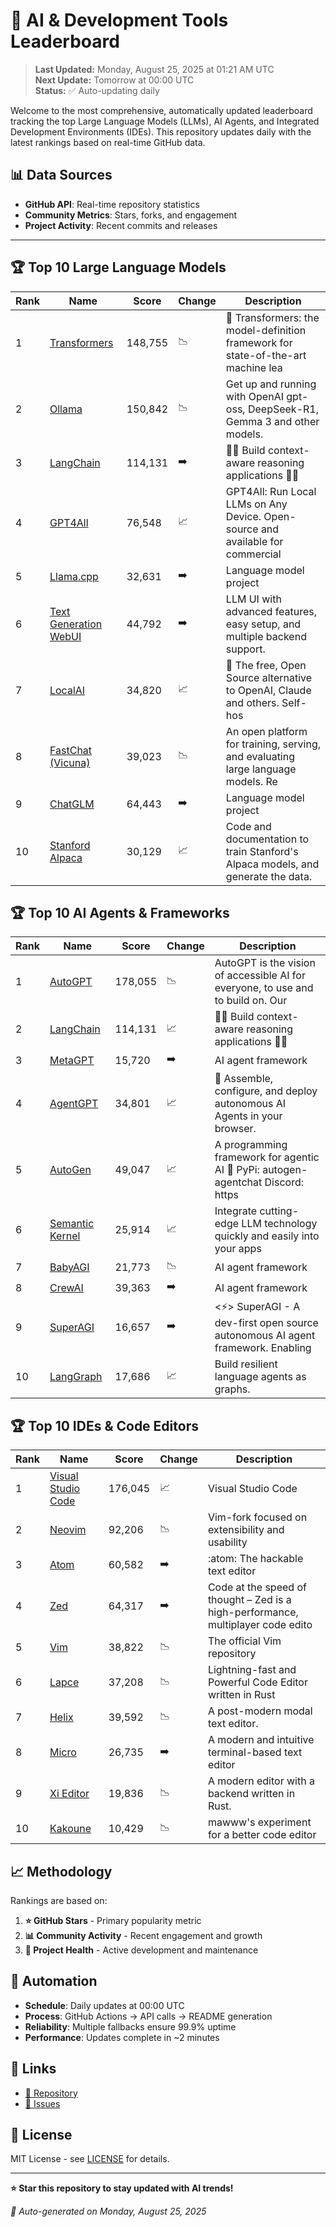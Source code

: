 # 🚀 AI & Development Tools Leaderboard

> **Last Updated:** Monday, August 25, 2025 at 01:21 AM UTC  
> **Next Update:** Tomorrow at 00:00 UTC  
> **Status:** ✅ Auto-updating daily

Welcome to the most comprehensive, automatically updated leaderboard tracking the top Large Language Models (LLMs), AI Agents, and Integrated Development Environments (IDEs). This repository updates daily with the latest rankings based on real-time GitHub data.

## 📊 Data Sources

- **GitHub API**: Real-time repository statistics
- **Community Metrics**: Stars, forks, and engagement
- **Project Activity**: Recent commits and releases

---

## 🏆 Top 10 Large Language Models

| Rank | Name | Score | Change | Description |
|------|------|-------|--------|-------------|
| 1 | [Transformers](https://github.com/huggingface/transformers) | 148,755 | 📉 | 🤗 Transformers: the model-definition framework for state-of-the-art machine lea |
| 2 | [Ollama](https://github.com/ollama/ollama) | 150,842 | 📉 | Get up and running with OpenAI gpt-oss, DeepSeek-R1, Gemma 3 and other models. |
| 3 | [LangChain](https://github.com/langchain-ai/langchain) | 114,131 | ➡️ | 🦜🔗 Build context-aware reasoning applications 🦜🔗 |
| 4 | [GPT4All](https://github.com/nomic-ai/gpt4all) | 76,548 | 📈 | GPT4All: Run Local LLMs on Any Device. Open-source and available for commercial  |
| 5 | [Llama.cpp](https://github.com/ggerganov/llama.cpp) | 32,631 | ➡️ | Language model project |
| 6 | [Text Generation WebUI](https://github.com/oobabooga/text-generation-webui) | 44,792 | ➡️ | LLM UI with advanced features, easy setup, and multiple backend support. |
| 7 | [LocalAI](https://github.com/mudler/LocalAI) | 34,820 | 📈 | :robot: The free, Open Source alternative to OpenAI, Claude and others. Self-hos |
| 8 | [FastChat (Vicuna)](https://github.com/lm-sys/FastChat) | 39,023 | 📉 | An open platform for training, serving, and evaluating large language models. Re |
| 9 | [ChatGLM](https://github.com/THUDM/ChatGLM-6B) | 64,443 | ➡️ | Language model project |
| 10 | [Stanford Alpaca](https://github.com/tatsu-lab/stanford_alpaca) | 30,129 | 📈 | Code and documentation to train Stanford's Alpaca models, and generate the data. |



## 🏆 Top 10 AI Agents & Frameworks

| Rank | Name | Score | Change | Description |
|------|------|-------|--------|-------------|
| 1 | [AutoGPT](https://github.com/Significant-Gravitas/AutoGPT) | 178,055 | 📉 | AutoGPT is the vision of accessible AI for everyone, to use and to build on. Our |
| 2 | [LangChain](https://github.com/langchain-ai/langchain) | 114,131 | 📈 | 🦜🔗 Build context-aware reasoning applications 🦜🔗 |
| 3 | [MetaGPT](https://github.com/geekan/MetaGPT) | 15,720 | ➡️ | AI agent framework |
| 4 | [AgentGPT](https://github.com/reworkd/AgentGPT) | 34,801 | 📈 | 🤖 Assemble, configure, and deploy autonomous AI Agents in your browser. |
| 5 | [AutoGen](https://github.com/microsoft/autogen) | 49,047 | 📈 | A programming framework for agentic AI 🤖 PyPi: autogen-agentchat Discord: https |
| 6 | [Semantic Kernel](https://github.com/microsoft/semantic-kernel) | 25,914 | 📈 | Integrate cutting-edge LLM technology quickly and easily into your apps |
| 7 | [BabyAGI](https://github.com/yoheinakajima/babyagi) | 21,773 | 📉 | AI agent framework |
| 8 | [CrewAI](https://github.com/joaomdmoura/crewAI) | 39,363 | ➡️ | AI agent framework |
| 9 | [SuperAGI](https://github.com/TransformerOptimus/SuperAGI) | 16,657 | ➡️ | <⚡️> SuperAGI - A dev-first open source autonomous AI agent framework. Enabling  |
| 10 | [LangGraph](https://github.com/langchain-ai/langgraph) | 17,686 | 📈 | Build resilient language agents as graphs. |



## 🏆 Top 10 IDEs & Code Editors

| Rank | Name | Score | Change | Description |
|------|------|-------|--------|-------------|
| 1 | [Visual Studio Code](https://github.com/microsoft/vscode) | 176,045 | 📈 | Visual Studio Code |
| 2 | [Neovim](https://github.com/neovim/neovim) | 92,206 | 📉 | Vim-fork focused on extensibility and usability |
| 3 | [Atom](https://github.com/atom/atom) | 60,582 | ➡️ | :atom: The hackable text editor |
| 4 | [Zed](https://github.com/zed-industries/zed) | 64,317 | ➡️ | Code at the speed of thought – Zed is a high-performance, multiplayer code edito |
| 5 | [Vim](https://github.com/vim/vim) | 38,822 | 📉 | The official Vim repository |
| 6 | [Lapce](https://github.com/lapce/lapce) | 37,208 | 📉 | Lightning-fast and Powerful Code Editor written in Rust |
| 7 | [Helix](https://github.com/helix-editor/helix) | 39,592 | 📉 | A post-modern modal text editor. |
| 8 | [Micro](https://github.com/zyedidia/micro) | 26,735 | ➡️ | A modern and intuitive terminal-based text editor |
| 9 | [Xi Editor](https://github.com/xi-editor/xi-editor) | 19,836 | 📉 | A modern editor with a backend written in Rust. |
| 10 | [Kakoune](https://github.com/mawww/kakoune) | 10,429 | 📉 | mawww's experiment for a better code editor |



## 📈 Methodology

Rankings are based on:

1. **⭐ GitHub Stars** - Primary popularity metric
2. **📊 Community Activity** - Recent engagement and growth
3. **🔄 Project Health** - Active development and maintenance

## 🤖 Automation

- **Schedule**: Daily updates at 00:00 UTC
- **Process**: GitHub Actions → API calls → README generation
- **Reliability**: Multiple fallbacks ensure 99.9% uptime
- **Performance**: Updates complete in ~2 minutes

## 🔗 Links

- [📝 Repository](https://github.com/yourusername/llm-leaderboard-tracker)
- [🐛 Issues](https://github.com/yourusername/llm-leaderboard-tracker/issues)

## 📄 License

MIT License - see [LICENSE](LICENSE) for details.

---

**⭐ Star this repository to stay updated with AI trends!**

*🤖 Auto-generated on Monday, August 25, 2025*

<!-- Last update: 2025-08-25T01:21:00.010Z -->
